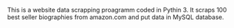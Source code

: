 This is a website data scrapping proagramm coded in Pythin 3. It scraps 100 best seller biographies from amazon.com and put data in MySQL database. 
